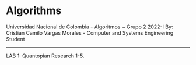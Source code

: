 # Algorithms
Universidad Nacional de Colombia - Algoritmos ~ Grupo 2 2022-I
By: Cristian Camilo Vargas Morales - Computer and Systems Engineering Student

---

LAB 1: Quantopian Research 1-5.
